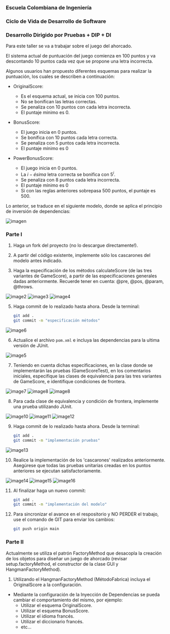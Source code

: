 ### Escuela Colombiana de Ingeniería

### Ciclo de Vida de Desarrollo de Software

### Desarrollo Dirigido por Pruebas + DIP + DI

Para este taller se va a trabajar sobre el juego del ahorcado.

El sistema actual de puntuación del juego comienza en 100 puntos y va
descontando 10 puntos cada vez que se propone una letra incorrecta.

Algunos usuarios han propuesto diferentes esquemas para realizar la
puntuación, los cuales se describen a continuación:

* OriginalScore:
    * Es el esquema actual, se inicia con 100 puntos.
    * No se bonifican las letras correctas.
    * Se penaliza con 10 puntos con cada letra incorrecta.
    * El puntaje minimo es 0.

* BonusScore:
    * El juego inicia en 0 puntos.
    * Se bonifica con 10 puntos cada letra correcta.
    * Se penaliza con 5 puntos cada letra incorrecta.
    * El puntaje mínimo es 0

* PowerBonusScore:
    * El juego inicia en 0 puntos.
    * La $i-ésima$ letra correcta se bonifica con $5^i$.
    * Se penaliza con 8 puntos cada letra incorrecta.
    * El puntaje mínimo es 0
    * Si con las reglas anteriores sobrepasa 500 puntos, el puntaje es
        500.

Lo anterior, se traduce en el siguiente modelo, donde se aplica el
principio de inversión de dependencias:

![imagen](img/model.png)

### Parte I

1. Haga un fork del proyecto (no lo descargue directamente!).

2. A partir del código existente, implemente sólo los cascarones del
   modelo antes indicado.

4. Haga la especificación de los métodos calculateScore (de las tres
   variantes de GameScore), a partir de las especificaciones
   generales dadas anteriormente. Recuerde tener en cuenta: @pre,
   @pos, @param, @throws.

![image2][2]
![image3][3]
![image4][4]

5. Haga commit de lo realizado hasta ahora. Desde la terminal:

    ```sh		
    git add .			
    git commit -m "especificación métodos"
    ```
![image6][6]

6. Actualice el archivo `pom.xml` e incluya las dependencias para la ultima versión de JUnit.

![image5][5]

7. Teniendo en cuenta dichas especificaciones, en la clase donde se
   implementarán las pruebas (GameScoreTest), en los
   comentarios iniciales, especifique las clases de equivalencia para
   las tres variantes de GameScore, e identifique
   condiciones de frontera.

![image7][7]
![image8][8]
![image8][9]

8. Para cada clase de equivalencia y condición de frontera, implemente
   una prueba utilizando JUnit.

![image10][10]
![image11][11]
![image12][12]

9. Haga commit de lo realizado hasta ahora. Desde la terminal:

    ```sh		
    git add .			
    git commit -m "implementación pruebas"
    ```
    
![image13][13]

10. Realice la implementación de los 'cascarones' realizados anteriormente.
   Asegúrese que todas las pruebas unitarias creadas en los puntos anteriores
   se ejecutan satisfactoriamente.

![image14][14]
![image15][15]
![image16][16]

11. Al finalizar haga un nuevo commit:

    ```sh		
    git add .			
    git commit -m "implementación del modelo"
    ```

12. Para sincronizar el avance en el respositorio y NO PERDER el trabajo, use
    el comando de GIT para enviar los cambios:

    ```sh
    git push origin main
    ```


### Parte II

Actualmente se utiliza el patrón FactoryMethod
que desacopla la creación de los objetos para diseñar un juego
de ahorcado (revisar setup.factoryMethod, el
constructor de la clase GUI y HangmanFactoryMethod).

1. Utilizando el HangmanFactoryMethod (MétodoFabrica) incluya el
   OriginalScore a la configuración.

* Mediante la configuración de la Inyección de
  Dependencias se pueda cambiar el comportamiento del mismo, por
  ejemplo:
    * Utilizar el esquema OriginalScore.
    * Utilizar el esquema BonusScore.
    * Utilizar el idioma francés.
    * Utilizar el diccionario francés.
    * etc...
  
[1]: https://github.com/MiltonGutierrez/LAB04-CVDS/blob/main/resources/1.png
[2]: https://github.com/MiltonGutierrez/LAB04-CVDS/blob/main/resources/2.png
[3]: https://github.com/MiltonGutierrez/LAB04-CVDS/blob/main/resources/3.png
[4]: https://github.com/MiltonGutierrez/LAB04-CVDS/blob/main/resources/4.png
[5]: https://github.com/MiltonGutierrez/LAB04-CVDS/blob/main/resources/5.png
[6]: https://github.com/MiltonGutierrez/LAB04-CVDS/blob/main/resources/metodos.png
[7]: https://github.com/MiltonGutierrez/LAB04-CVDS/blob/main/resources/OriginalScore%20Test.PNG
[8]: https://github.com/MiltonGutierrez/LAB04-CVDS/blob/main/resources/BonusScore%20Test.PNG
[9]: https://github.com/MiltonGutierrez/LAB04-CVDS/blob/main/resources/PowerScore%20Test.PNG
[10]: https://github.com/MiltonGutierrez/LAB04-CVDS/blob/main/resources/Pruebas%20Original.PNG
[11]: https://github.com/MiltonGutierrez/LAB04-CVDS/blob/main/resources/Pruebas%20Bonus.PNG
[12]: https://github.com/MiltonGutierrez/LAB04-CVDS/blob/main/resources/Pruebas%20PB.PNG
[13]: https://github.com/MiltonGutierrez/LAB04-CVDS/blob/main/resources/implemetacion%20pruebas.png
[14]: https://github.com/MiltonGutierrez/LAB04-CVDS/blob/main/resources/PowerI.PNG
[15]: https://github.com/MiltonGutierrez/LAB04-CVDS/blob/main/resources/OriginalI.PNG
[16]: https://github.com/MiltonGutierrez/LAB04-CVDS/blob/main/resources/BonusI.PNG
